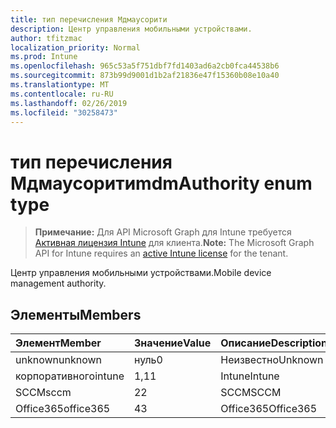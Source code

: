 ```yaml
---
title: тип перечисления Мдмаусорити
description: Центр управления мобильными устройствами.
author: tfitzmac
localization_priority: Normal
ms.prod: Intune
ms.openlocfilehash: 965c53a5f751dbf7fd1403ad6a2cb0fca44538b6
ms.sourcegitcommit: 873b99d9001d1b2af21836e47f15360b08e10a40
ms.translationtype: MT
ms.contentlocale: ru-RU
ms.lasthandoff: 02/26/2019
ms.locfileid: "30258473"
---
```

# <a name="mdmauthority-enum-type"></a><span data-ttu-id="2536d-103">тип перечисления Мдмаусорити</span><span class="sxs-lookup"><span data-stu-id="2536d-103">mdmAuthority enum type</span></span>

> <span data-ttu-id="2536d-104">**Примечание:** Для API Microsoft Graph для Intune требуется [Активная лицензия Intune](https://go.microsoft.com/fwlink/?linkid=839381) для клиента.</span><span class="sxs-lookup"><span data-stu-id="2536d-104">**Note:** The Microsoft Graph API for Intune requires an [active Intune license](https://go.microsoft.com/fwlink/?linkid=839381) for the tenant.</span></span>

<span data-ttu-id="2536d-105">Центр управления мобильными устройствами.</span><span class="sxs-lookup"><span data-stu-id="2536d-105">Mobile device management authority.</span></span>

## <a name="members"></a><span data-ttu-id="2536d-106">Элементы</span><span class="sxs-lookup"><span data-stu-id="2536d-106">Members</span></span>
|<span data-ttu-id="2536d-107">Элемент</span><span class="sxs-lookup"><span data-stu-id="2536d-107">Member</span></span>|<span data-ttu-id="2536d-108">Значение</span><span class="sxs-lookup"><span data-stu-id="2536d-108">Value</span></span>|<span data-ttu-id="2536d-109">Описание</span><span class="sxs-lookup"><span data-stu-id="2536d-109">Description</span></span>|
|:---|:---|:---|
|<span data-ttu-id="2536d-110">unknown</span><span class="sxs-lookup"><span data-stu-id="2536d-110">unknown</span></span>|<span data-ttu-id="2536d-111">нуль</span><span class="sxs-lookup"><span data-stu-id="2536d-111">0</span></span>|<span data-ttu-id="2536d-112">Неизвестно</span><span class="sxs-lookup"><span data-stu-id="2536d-112">Unknown</span></span>|
|<span data-ttu-id="2536d-113">корпоративного</span><span class="sxs-lookup"><span data-stu-id="2536d-113">intune</span></span>|<span data-ttu-id="2536d-114">1,1</span><span class="sxs-lookup"><span data-stu-id="2536d-114">1</span></span>|<span data-ttu-id="2536d-115">Intune</span><span class="sxs-lookup"><span data-stu-id="2536d-115">Intune</span></span>|
|<span data-ttu-id="2536d-116">SCCM</span><span class="sxs-lookup"><span data-stu-id="2536d-116">sccm</span></span>|<span data-ttu-id="2536d-117">2</span><span class="sxs-lookup"><span data-stu-id="2536d-117">2</span></span>|<span data-ttu-id="2536d-118">SCCM</span><span class="sxs-lookup"><span data-stu-id="2536d-118">SCCM</span></span>|
|<span data-ttu-id="2536d-119">Office365</span><span class="sxs-lookup"><span data-stu-id="2536d-119">office365</span></span>|<span data-ttu-id="2536d-120">4</span><span class="sxs-lookup"><span data-stu-id="2536d-120">3</span></span>|<span data-ttu-id="2536d-121">Office365</span><span class="sxs-lookup"><span data-stu-id="2536d-121">Office365</span></span>|



